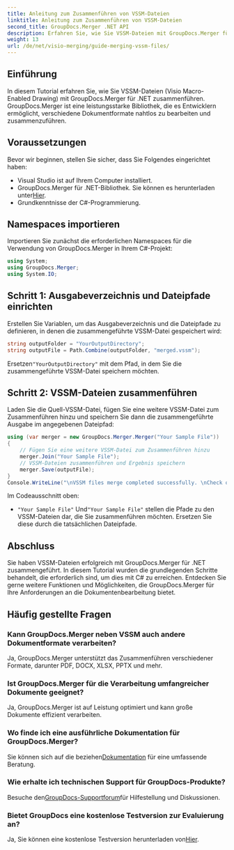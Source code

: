 ```yaml
---
title: Anleitung zum Zusammenführen von VSSM-Dateien
linktitle: Anleitung zum Zusammenführen von VSSM-Dateien
second_title: GroupDocs.Merger .NET API
description: Erfahren Sie, wie Sie VSSM-Dateien mit GroupDocs.Merger für .NET mühelos zusammenführen. Schritt-für-Schritt-Anleitung für C#-Entwickler.
weight: 13
url: /de/net/visio-merging/guide-merging-vssm-files/
---
```

## Einführung
In diesem Tutorial erfahren Sie, wie Sie VSSM-Dateien (Visio Macro-Enabled Drawing) mit GroupDocs.Merger für .NET zusammenführen. GroupDocs.Merger ist eine leistungsstarke Bibliothek, die es Entwicklern ermöglicht, verschiedene Dokumentformate nahtlos zu bearbeiten und zusammenzuführen.
## Voraussetzungen
Bevor wir beginnen, stellen Sie sicher, dass Sie Folgendes eingerichtet haben:
- Visual Studio ist auf Ihrem Computer installiert.
-  GroupDocs.Merger für .NET-Bibliothek. Sie können es herunterladen unter[Hier](https://releases.groupdocs.com/merger/net/).
- Grundkenntnisse der C#-Programmierung.

## Namespaces importieren
Importieren Sie zunächst die erforderlichen Namespaces für die Verwendung von GroupDocs.Merger in Ihrem C#-Projekt:
```csharp
using System; 
using GroupDocs.Merger;
using System.IO;
```
## Schritt 1: Ausgabeverzeichnis und Dateipfade einrichten
Erstellen Sie Variablen, um das Ausgabeverzeichnis und die Dateipfade zu definieren, in denen die zusammengeführte VSSM-Datei gespeichert wird:
```csharp
string outputFolder = "YourOutputDirectory";
string outputFile = Path.Combine(outputFolder, "merged.vssm");
```
 Ersetzen`"YourOutputDirectory"` mit dem Pfad, in dem Sie die zusammengeführte VSSM-Datei speichern möchten.
## Schritt 2: VSSM-Dateien zusammenführen
Laden Sie die Quell-VSSM-Datei, fügen Sie eine weitere VSSM-Datei zum Zusammenführen hinzu und speichern Sie dann die zusammengeführte Ausgabe im angegebenen Dateipfad:
```csharp
using (var merger = new GroupDocs.Merger.Merger("Your Sample File"))
{
    // Fügen Sie eine weitere VSSM-Datei zum Zusammenführen hinzu
    merger.Join("Your Sample File");
    // VSSM-Dateien zusammenführen und Ergebnis speichern
    merger.Save(outputFile);
}
Console.WriteLine("\nVSSM files merge completed successfully. \nCheck output in {0}", outputFolder);
```
Im Codeausschnitt oben:
- `"Your Sample File"` Und`"Your Sample File"` stellen die Pfade zu den VSSM-Dateien dar, die Sie zusammenführen möchten. Ersetzen Sie diese durch die tatsächlichen Dateipfade.

## Abschluss
Sie haben VSSM-Dateien erfolgreich mit GroupDocs.Merger für .NET zusammengeführt. In diesem Tutorial wurden die grundlegenden Schritte behandelt, die erforderlich sind, um dies mit C# zu erreichen. Entdecken Sie gerne weitere Funktionen und Möglichkeiten, die GroupDocs.Merger für Ihre Anforderungen an die Dokumentenbearbeitung bietet.

## Häufig gestellte Fragen
### Kann GroupDocs.Merger neben VSSM auch andere Dokumentformate verarbeiten?
Ja, GroupDocs.Merger unterstützt das Zusammenführen verschiedener Formate, darunter PDF, DOCX, XLSX, PPTX und mehr.
### Ist GroupDocs.Merger für die Verarbeitung umfangreicher Dokumente geeignet?
Ja, GroupDocs.Merger ist auf Leistung optimiert und kann große Dokumente effizient verarbeiten.
### Wo finde ich eine ausführliche Dokumentation für GroupDocs.Merger?
 Sie können sich auf die beziehen[Dokumentation](https://tutorials.groupdocs.com/merger/net/) für eine umfassende Beratung.
### Wie erhalte ich technischen Support für GroupDocs-Produkte?
 Besuche den[GroupDocs-Supportforum](https://forum.groupdocs.com/c/merger/32)für Hilfestellung und Diskussionen.
### Bietet GroupDocs eine kostenlose Testversion zur Evaluierung an?
 Ja, Sie können eine kostenlose Testversion herunterladen von[Hier](https://releases.groupdocs.com/).